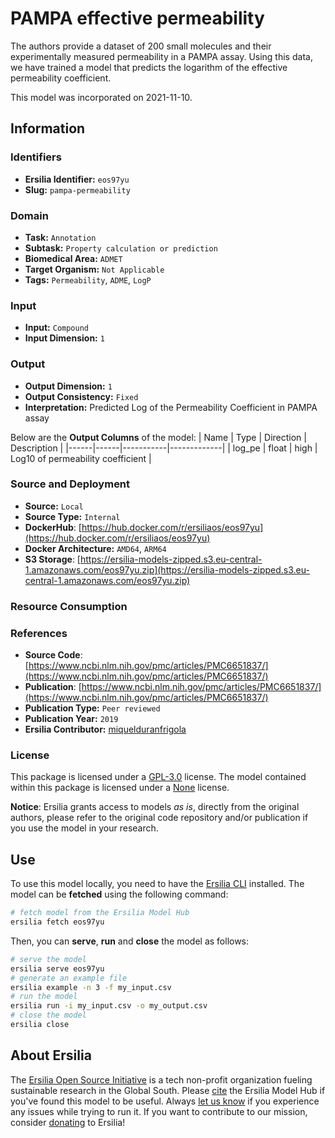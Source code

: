 # PAMPA effective permeability

The authors provide a dataset of 200 small molecules and their experimentally measured permeability in a PAMPA assay. Using this data, we have trained a model that predicts the logarithm of the effective permeability coefficient.

This model was incorporated on 2021-11-10.

## Information
### Identifiers
- **Ersilia Identifier:** `eos97yu`
- **Slug:** `pampa-permeability`

### Domain
- **Task:** `Annotation`
- **Subtask:** `Property calculation or prediction`
- **Biomedical Area:** `ADMET`
- **Target Organism:** `Not Applicable`
- **Tags:** `Permeability`, `ADME`, `LogP`

### Input
- **Input:** `Compound`
- **Input Dimension:** `1`

### Output
- **Output Dimension:** `1`
- **Output Consistency:** `Fixed`
- **Interpretation:** Predicted Log of the Permeability Coefficient in PAMPA assay

Below are the **Output Columns** of the model:
| Name | Type | Direction | Description |
|------|------|-----------|-------------|
| log_pe | float | high | Log10 of permeability coefficient |


### Source and Deployment
- **Source:** `Local`
- **Source Type:** `Internal`
- **DockerHub**: [https://hub.docker.com/r/ersiliaos/eos97yu](https://hub.docker.com/r/ersiliaos/eos97yu)
- **Docker Architecture:** `AMD64`, `ARM64`
- **S3 Storage**: [https://ersilia-models-zipped.s3.eu-central-1.amazonaws.com/eos97yu.zip](https://ersilia-models-zipped.s3.eu-central-1.amazonaws.com/eos97yu.zip)

### Resource Consumption


### References
- **Source Code**: [https://www.ncbi.nlm.nih.gov/pmc/articles/PMC6651837/](https://www.ncbi.nlm.nih.gov/pmc/articles/PMC6651837/)
- **Publication**: [https://www.ncbi.nlm.nih.gov/pmc/articles/PMC6651837/](https://www.ncbi.nlm.nih.gov/pmc/articles/PMC6651837/)
- **Publication Type:** `Peer reviewed`
- **Publication Year:** `2019`
- **Ersilia Contributor:** [miquelduranfrigola](https://github.com/miquelduranfrigola)

### License
This package is licensed under a [GPL-3.0](https://github.com/ersilia-os/ersilia/blob/master/LICENSE) license. The model contained within this package is licensed under a [None](LICENSE) license.

**Notice**: Ersilia grants access to models _as is_, directly from the original authors, please refer to the original code repository and/or publication if you use the model in your research.


## Use
To use this model locally, you need to have the [Ersilia CLI](https://github.com/ersilia-os/ersilia) installed.
The model can be **fetched** using the following command:
```bash
# fetch model from the Ersilia Model Hub
ersilia fetch eos97yu
```
Then, you can **serve**, **run** and **close** the model as follows:
```bash
# serve the model
ersilia serve eos97yu
# generate an example file
ersilia example -n 3 -f my_input.csv
# run the model
ersilia run -i my_input.csv -o my_output.csv
# close the model
ersilia close
```

## About Ersilia
The [Ersilia Open Source Initiative](https://ersilia.io) is a tech non-profit organization fueling sustainable research in the Global South.
Please [cite](https://github.com/ersilia-os/ersilia/blob/master/CITATION.cff) the Ersilia Model Hub if you've found this model to be useful. Always [let us know](https://github.com/ersilia-os/ersilia/issues) if you experience any issues while trying to run it.
If you want to contribute to our mission, consider [donating](https://www.ersilia.io/donate) to Ersilia!
